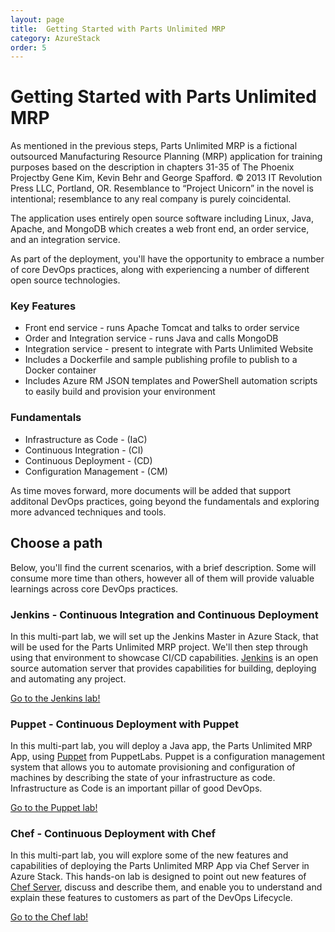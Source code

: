 ```yaml
---
layout: page
title:  Getting Started with Parts Unlimited MRP
category: AzureStack
order: 5
---
```

# Getting Started with Parts Unlimited MRP

As mentioned in the previous steps, Parts Unlimited MRP is a fictional outsourced Manufacturing Resource Planning (MRP) application for training purposes based on the description in chapters 31-35 of The Phoenix Projectby Gene Kim, Kevin Behr and George Spafford. © 2013 IT Revolution Press LLC, Portland, OR. Resemblance to “Project Unicorn” in the novel is intentional; resemblance to any real company is purely coincidental.

The application uses entirely open source software including Linux, Java, Apache, and MongoDB which creates a web front end, an order service, and an integration service.

As part of the deployment, you'll have the opportunity to embrace a number of core DevOps practices, along with experiencing a number of different open source technologies.

### Key Features
- Front end service - runs Apache Tomcat and talks to order service
- Order and Integration service - runs Java and calls MongoDB
- Integration service - present to integrate with Parts Unlimited Website
- Includes a Dockerfile and sample publishing profile to publish to a Docker container
- Includes Azure RM JSON templates and PowerShell automation scripts to easily build and provision your environment

### Fundamentals
- Infrastructure as Code - (IaC)
- Continuous Integration - (CI)
- Continuous Deployment - (CD)
- Configuration Management - (CM)

As time moves forward, more documents will be added that support additonal DevOps practices, going beyond the fundamentals and exploring more advanced techniques and tools.

## Choose a path
Below, you'll find the current scenarios, with a brief description. Some will consume more time than others, however all of them will provide valuable learnings across core DevOps practices.

### Jenkins - Continuous Integration and Continuous Deployment
In this multi-part lab, we will set up the Jenkins Master in Azure Stack, that will be used for the Parts Unlimited MRP project. We'll then step through using that environment to showcase CI/CD capabilities. [Jenkins](https://jenkins.io/) is an open source automation server that provides capabilities for building, deploying and automating any project.

[Go to the Jenkins lab!](https://microsoft.github.io/PartsUnlimitedMRP/azurestack/2017-06-19-azurestack-36-jenkins-setup.md)

### Puppet - Continuous Deployment with Puppet
In this multi-part lab, you will deploy a Java app, the Parts Unlimited MRP App, using [Puppet](https://puppet.com/) from PuppetLabs. Puppet is a configuration management system that allows you to automate provisioning and configuration of machines by describing the state of your infrastructure as code. Infrastructure as Code is an important pillar of good DevOps.

[Go to the Puppet lab!](https://microsoft.github.io/PartsUnlimitedMRP/azurestack/2017-06-19-azurestack-39-puppet-setup.md)

### Chef - Continuous Deployment with Chef
In this multi-part lab, you will explore some of the new features and capabilities of deploying the Parts Unlimited MRP App via Chef Server in Azure Stack. This hands-on lab is designed to point out new features of [Chef Server](https://www.chef.io/), discuss and describe them, and enable you to understand and explain these features to customers as part of the DevOps Lifecycle.

[Go to the Chef lab!](https://microsoft.github.io/PartsUnlimitedMRP/azurestack/2017-06-19-azurestack-41-chef-setup.md)
